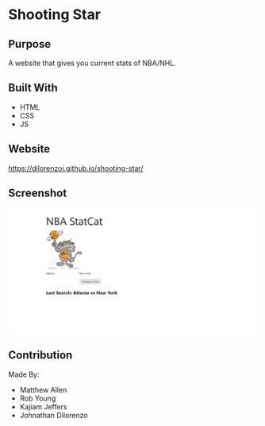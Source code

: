 # Shooting Star

## Purpose
A website that gives you current stats of NBA/NHL.

## Built With
* HTML
* CSS
* JS

## Website
https://dilorenzoj.github.io/shooting-star/

## Screenshot

![Shooting Star](./assets/images/screenshot.png)

## Contribution
Made By:
* Matthew Allen
* Rob Young
* Kajiam Jeffers
* Johnathan Dilorenzo